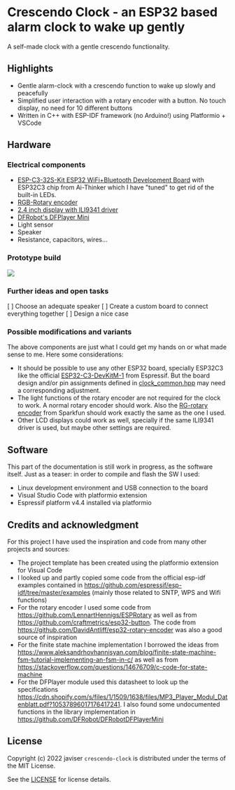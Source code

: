 # Crescendo Clock - an ESP32 based alarm clock to wake up gently
A self-made clock with a gentle crescendo functionality.

## Highlights
- Gentle alarm-clock with a crescendo function to wake up slowly and peacefully
- Simplified user interaction with a rotary encoder with a button. No touch display, no need for 10 different buttons
- Written in C++ with ESP-IDF framework (no Arduino!) using Platformio + VSCode

## Hardware
### Electrical components
- [ESP-C3-32S-Kit ESP32 WiFi+Bluetooth Development Board](https://www.waveshare.com/esp-c3-32s-kit.htm) with ESP32C3 chip from Ai-Thinker which I have "tuned" to get rid of the built-in LEDs. 
- [RGB-Rotary encoder](https://www.sparkfun.com/products/15141)
- [2.4 inch display with ILI9341 driver](https://www.waveshare.com/2.4inch-lcd-module.htm)
- [DFRobot's DFPlayer Mini](https://www.dfrobot.com/product-1121.html)
- Light sensor
- Speaker
- Resistance, capacitors, wires...

### Prototype build
![](hardware/pictures/breadbord_prototype.png)
### Further ideas and open tasks
[ ] Choose an adequate speaker
[ ] Create a custom board to connect everything together
[ ] Design a nice case
### Possible modifications and variants
The above components are just what I could get my hands on or what made sense to me. Here some considerations:
- It should be possible to use any other ESP32 board, specially ESP32C3 like the official [ESP32-C3-DevKitM-1](https://docs.espressif.com/projects/esp-idf/en/latest/esp32c3/hw-reference/esp32c3/user-guide-devkitm-1.html) from Espressif. But the board design and/or pin assignments defined in [clock_common.hpp](src/clock_common.hpp) may need a corresponding adjustment.
- The light functions of the rotary encoder are not required for the clock to work. A normal rotary encoder should work. Also the [RG-rotary encoder](https://www.sparkfun.com/products/15140) from Sparkfun should work exactly the same as the one I used.
- Other LCD displays could work as well, specially if the same ILI9341 driver is used, but maybe other settings are required.

## Software
This part of the documentation is still work in progress, as the software itself. Just as a teaser: in order to compile and flash the SW I used:
- Linux development environment and USB connection to the board
- Visual Studio Code with platformio extension
- Espressif platform v4.4 installed via platformio

## Credits and acknowledgment
For this project I have used the inspiration and code from many other projects and sources: 
- The project template has been created using the platformio extension for Visual Code
- I looked up and partly copied some code from the official esp-idf examples contained in https://github.com/espressif/esp-idf/tree/master/examples (mainly those related to SNTP, WPS and Wifi functions)
- For the rotary encoder I used some code from https://github.com/LennartHennigs/ESPRotary as well as from https://github.com/craftmetrics/esp32-button. The code from https://github.com/DavidAntliff/esp32-rotary-encoder was also a good source of inspiration
- For the finite state machine implementation I borrowed the ideas from https://www.aleksandrhovhannisyan.com/blog/finite-state-machine-fsm-tutorial-implementing-an-fsm-in-c/ as well as from https://stackoverflow.com/questions/14676709/c-code-for-state-machine
- For the DFPlayer module used this datasheet to look up the specifications https://cdn.shopify.com/s/files/1/1509/1638/files/MP3_Player_Modul_Datenblatt.pdf?10537896017176417241. I also found some undocumented functions in the library implementation in https://github.com/DFRobot/DFRobotDFPlayerMini

## License
Copyright (c) 2022 javiser
`crescendo-clock` is distributed under the terms of the MIT License.

See the [LICENSE](LICENSE) for license details.

